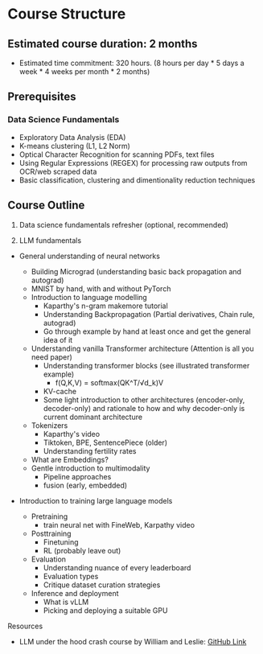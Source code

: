 # Course Structure

## Estimated course duration: 2 months
* Estimated time commitment: 320 hours. (8 hours per day * 5 days a week * 4 weeks per month * 2 months)

## Prerequisites

### Data Science Fundamentals
* Exploratory Data Analysis (EDA)
* K-means clustering (L1, L2 Norm)
* Optical Character Recognition for scanning PDFs, text files
* Using Regular Expressions (REGEX) for processing raw outputs from OCR/web scraped data
* Basic classification, clustering and dimentionality reduction techniques


## Course Outline

1. Data science fundamentals refresher (optional, recommended)

2. LLM fundamentals
* General understanding of neural networks
    * Building Micrograd (understanding basic back propagation and autograd)
    * MNIST by hand, with and without PyTorch
    * Introduction to language modelling 
        * Kaparthy's n-gram makemore tutorial
        * Understanding Backpropagation (Partial derivatives, Chain rule, autograd)
        * Go through example by hand at least once and get the general idea of it
    * Understanding vanilla Transformer architecture (Attention is all you need paper)
        * Understanding transformer blocks (see illustrated transformer example)
            * f(Q,K,V) = softmax(QK^T/√d_k)V
        * KV-cache
        * Some light introduction to other architectures (encoder-only, decoder-only) and rationale to how and why decoder-only is current dominant architecture
    * Tokenizers
        * Kaparthy's video
        * Tiktoken, BPE, SentencePiece (older)
        * Understanding fertility rates
    * What are Embeddings?
    * Gentle introduction to multimodality
        * Pipeline approaches
        * fusion (early, embedded)

* Introduction to training large language models
    * Pretraining
        * train neural net with FineWeb, Karpathy video
    * Posttraining
        * Finetuning
        * RL (probably leave out)
    * Evaluation
        * Understanding nuance of every leaderboard
        * Evaluation types
        * Critique dataset curation strategies
    * Inference and deployment
        * What is vLLM
        * Picking and deploying a suitable GPU

Resources
* LLM under the hood crash course by William and Leslie: [GitHub Link](https://github.com/aisingapore/learning-buildgpt2)